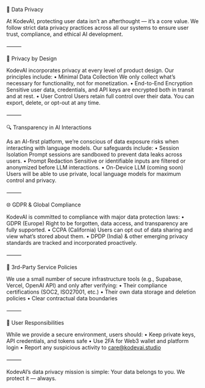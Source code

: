 🔐 Data Privacy

At KodevAI, protecting user data isn’t an afterthought — it’s a core value. We follow strict data privacy practices across all our systems to ensure user trust, compliance, and ethical AI development.

⸻

📜 Privacy by Design

KodevAI incorporates privacy at every level of product design. Our principles include:
	•	Minimal Data Collection
We only collect what’s necessary for functionality, not for monetization.
	•	End-to-End Encryption
Sensitive user data, credentials, and API keys are encrypted both in transit and at rest.
	•	User Control
Users retain full control over their data. You can export, delete, or opt-out at any time.

⸻

🔍 Transparency in AI Interactions

As an AI-first platform, we’re conscious of data exposure risks when interacting with language models. Our safeguards include:
	•	Session Isolation
Prompt sessions are sandboxed to prevent data leaks across users.
	•	Prompt Redaction
Sensitive or identifiable inputs are filtered or anonymized before LLM interactions.
	•	On-Device LLM (coming soon)
Users will be able to use private, local language models for maximum control and privacy.

⸻

🌐 GDPR & Global Compliance

KodevAI is committed to compliance with major data protection laws:
	•	GDPR (Europe)
Right to be forgotten, data access, and transparency are fully supported.
	•	CCPA (California)
Users can opt out of data sharing and view what’s stored about them.
	•	DPDP (India) & other emerging privacy standards are tracked and incorporated proactively.

⸻

🔧 3rd-Party Service Policies

We use a small number of secure infrastructure tools (e.g., Supabase, Vercel, OpenAI API) and only after verifying:
	•	Their compliance certifications (SOC2, ISO27001, etc.)
	•	Their own data storage and deletion policies
	•	Clear contractual data boundaries

⸻

🤝 User Responsibilities

While we provide a secure environment, users should:
	•	Keep private keys, API credentials, and tokens safe
	•	Use 2FA for Web3 wallet and platform login
	•	Report any suspicious activity to care@kodevai.studio

⸻

KodevAI’s data privacy mission is simple: Your data belongs to you.
We protect it — always.